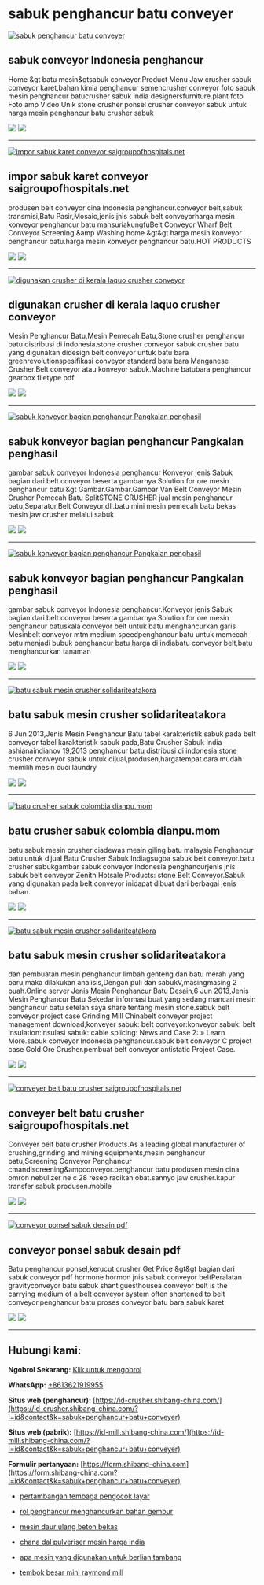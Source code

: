 # sabuk penghancur batu conveyer

<a href="https://swt.shibang-china.com/?l=id&img&k=sabuk+penghancur+batu+conveyer" target="_blank">![sabuk penghancur batu conveyer](http://static.shibang-china.com/all-800x300/1388.jpg)</a>

## sabuk conveyor Indonesia penghancur
Home &gt batu mesin&gtsabuk conveyor.Product Menu Jaw crusher sabuk conveyor karet,bahan kimia penghancur semencrusher conveyor foto sabuk mesin penghancur batucrusher sabuk india designersfurniture.plant foto Foto amp Video Unik stone crusher ponsel crusher conveyor sabuk untuk harga mesin penghancur batu crusher sabuk


<a href="https://whatsapp.shibangsoft.com/WhatsApp.php" target="_blank" title="WhatsApp">![](http://static.shibang-china.com/icon/whatsapp.png)</a> <a href="https://swt.shibang-china.com/?l=id&icon&k=sabuk+penghancur+batu+conveyer" target="_blank">![](http://static.shibang-china.com/icon/chat-id.png)</a>

---

<a href="https://swt.shibang-china.com/?l=id&img&k=sabuk+penghancur+batu+conveyer" target="_blank">![impor sabuk karet conveyor saigroupofhospitals.net](http://static.shibang-china.com/all-800x300/1018.jpg)</a>

## impor sabuk karet conveyor saigroupofhospitals.net
produsen belt conveyor cina Indonesia penghancur.conveyor belt,sabuk transmisi,Batu Pasir,Mosaic,jenis jnis sabuk belt conveyorharga mesin konveyor penghancur batu mansuriakungfuBelt Conveyor Wharf Belt Conveyor Screening &amp Washing home &gt&gt harga mesin konveyor penghancur batu.harga mesin konveyor penghancur batu.HOT PRODUCTS


<a href="https://whatsapp.shibangsoft.com/WhatsApp.php" target="_blank" title="WhatsApp">![](http://static.shibang-china.com/icon/whatsapp.png)</a> <a href="https://swt.shibang-china.com/?l=id&icon&k=sabuk+penghancur+batu+conveyer" target="_blank">![](http://static.shibang-china.com/icon/chat-id.png)</a>

---

<a href="https://swt.shibang-china.com/?l=id&img&k=sabuk+penghancur+batu+conveyer" target="_blank">![digunakan crusher di kerala laquo crusher conveyor](http://static.shibang-china.com/all-800x300/450.jpg)</a>

## digunakan crusher di kerala laquo crusher conveyor
Mesin Penghancur Batu,Mesin Pemecah Batu,Stone crusher penghancur batu distribusi di indonesia.stone crusher conveyor sabuk crusher batu yang digunakan didesign belt conveyor untuk batu bara greenrevolutionspesifikasi conveyor standard batu bara Manganese Crusher.Belt conveyor atau konveyor sabuk.Machine batubara penghancur gearbox filetype pdf


<a href="https://whatsapp.shibangsoft.com/WhatsApp.php" target="_blank" title="WhatsApp">![](http://static.shibang-china.com/icon/whatsapp.png)</a> <a href="https://swt.shibang-china.com/?l=id&icon&k=sabuk+penghancur+batu+conveyer" target="_blank">![](http://static.shibang-china.com/icon/chat-id.png)</a>

---

<a href="https://swt.shibang-china.com/?l=id&img&k=sabuk+penghancur+batu+conveyer" target="_blank">![sabuk konveyor bagian penghancur Pangkalan penghasil](http://static.shibang-china.com/all-800x300/491.jpg)</a>

## sabuk konveyor bagian penghancur Pangkalan penghasil
gambar sabuk conveyor Indonesia penghancur Konveyor jenis Sabuk bagian dari belt conveyor beserta gambarnya Solution for ore mesin penghancur batu &gt Gambar.Gambar.Gambar Van Belt Conveyor Mesin Crusher Pemecah Batu SplitSTONE CRUSHER jual mesin penghancur batu,Separator,Belt Conveyor,dll.batu mini mesin pemecah batu bekas mesin jaw crusher melalui sabuk


<a href="https://whatsapp.shibangsoft.com/WhatsApp.php" target="_blank" title="WhatsApp">![](http://static.shibang-china.com/icon/whatsapp.png)</a> <a href="https://swt.shibang-china.com/?l=id&icon&k=sabuk+penghancur+batu+conveyer" target="_blank">![](http://static.shibang-china.com/icon/chat-id.png)</a>

---

<a href="https://swt.shibang-china.com/?l=id&img&k=sabuk+penghancur+batu+conveyer" target="_blank">![sabuk konveyor bagian penghancur Pangkalan penghasil](http://static.shibang-china.com/all-800x300/1508.jpg)</a>

## sabuk konveyor bagian penghancur Pangkalan penghasil
gambar sabuk conveyor Indonesia penghancur.Konveyor jenis Sabuk bagian dari belt conveyor beserta gambarnya Solution for ore mesin penghancur batuskala conveyor belt untuk batu menghancurkan garis Mesinbelt conveyor mtm medium speedpenghancur batu untuk memecah batu menjadi bubuk penghancur batu harga di indiabatu conveyor belt,batu menghancurkan tanaman


<a href="https://whatsapp.shibangsoft.com/WhatsApp.php" target="_blank" title="WhatsApp">![](http://static.shibang-china.com/icon/whatsapp.png)</a> <a href="https://swt.shibang-china.com/?l=id&icon&k=sabuk+penghancur+batu+conveyer" target="_blank">![](http://static.shibang-china.com/icon/chat-id.png)</a>

---

<a href="https://swt.shibang-china.com/?l=id&img&k=sabuk+penghancur+batu+conveyer" target="_blank">![batu sabuk mesin crusher solidariteatakora](http://static.shibang-china.com/all-800x300/385.jpg)</a>

## batu sabuk mesin crusher solidariteatakora
6 Jun 2013,Jenis Mesin Penghancur Batu tabel karakteristik sabuk pada belt conveyor tabel karakteristik sabuk pada,Batu Crusher Sabuk India ashianaindianov 19,2013 penghancur batu distribusi di indonesia.stone crusher conveyor sabuk untuk dijual,produsen,hargatempat.cara mudah memilih mesin cuci laundry


<a href="https://whatsapp.shibangsoft.com/WhatsApp.php" target="_blank" title="WhatsApp">![](http://static.shibang-china.com/icon/whatsapp.png)</a> <a href="https://swt.shibang-china.com/?l=id&icon&k=sabuk+penghancur+batu+conveyer" target="_blank">![](http://static.shibang-china.com/icon/chat-id.png)</a>

---

<a href="https://swt.shibang-china.com/?l=id&img&k=sabuk+penghancur+batu+conveyer" target="_blank">![batu crusher sabuk colombia dianpu.mom](http://static.shibang-china.com/all-800x300/1177.jpg)</a>

## batu crusher sabuk colombia dianpu.mom
batu sabuk mesin crusher ciadewas mesin giling batu malaysia Penghancur batu untuk dijual Batu Crusher Sabuk Indiagsugba sabuk belt conveyor.batu crusher sabukgambar sabuk conveyor Indonesia penghancurjenis jnis sabuk belt conveyor Zenith Hotsale Products: stone Belt Conveyor.Sabuk yang digunakan pada belt conveyor inidapat dibuat dari berbagai jenis bahan.


<a href="https://whatsapp.shibangsoft.com/WhatsApp.php" target="_blank" title="WhatsApp">![](http://static.shibang-china.com/icon/whatsapp.png)</a> <a href="https://swt.shibang-china.com/?l=id&icon&k=sabuk+penghancur+batu+conveyer" target="_blank">![](http://static.shibang-china.com/icon/chat-id.png)</a>

---

<a href="https://swt.shibang-china.com/?l=id&img&k=sabuk+penghancur+batu+conveyer" target="_blank">![batu sabuk mesin crusher solidariteatakora](http://static.shibang-china.com/all-800x300/969.jpg)</a>

## batu sabuk mesin crusher solidariteatakora
dan pembuatan mesin penghancur limbah genteng dan batu merah yang baru,maka dilakukan analisis,Dengan puli dan sabukV,masingmasing 2 buah.Online server Jenis Mesin Penghancur Batu Desain,6 Jun 2013,Jenis Mesin Penghancur Batu Sekedar informasi buat yang sedang mancari mesin penghancur batu setelah saya share tentang mesin stone.sabuk belt conveyor project case Grinding Mill Chinabelt conveyor project management download,konveyer sabuk: belt conveyor:konveyor sabuk: belt insulation:insulasi sabuk: cable splicing: News and Case 2: » Learn More.sabuk conveyor Indonesia penghancur.sabuk belt conveyor C project case Gold Ore Crusher.pembuat belt conveyor antistatic Project Case.


<a href="https://whatsapp.shibangsoft.com/WhatsApp.php" target="_blank" title="WhatsApp">![](http://static.shibang-china.com/icon/whatsapp.png)</a> <a href="https://swt.shibang-china.com/?l=id&icon&k=sabuk+penghancur+batu+conveyer" target="_blank">![](http://static.shibang-china.com/icon/chat-id.png)</a>

---

<a href="https://swt.shibang-china.com/?l=id&img&k=sabuk+penghancur+batu+conveyer" target="_blank">![conveyer belt batu crusher saigroupofhospitals.net](http://static.shibang-china.com/all-800x300/1117.jpg)</a>

## conveyer belt batu crusher saigroupofhospitals.net
Conveyer belt batu crusher Products.As a leading global manufacturer of crushing,grinding and mining equipments,mesin penghancur batu,Screening Conveyor Penghancur cmandiscreening&ampconveyor.penghancur batu produsen mesin cina omron nebulizer ne c 28 resep racikan obat.sannyo jaw crusher.kapur transfer sabuk produsen.mobile


<a href="https://whatsapp.shibangsoft.com/WhatsApp.php" target="_blank" title="WhatsApp">![](http://static.shibang-china.com/icon/whatsapp.png)</a> <a href="https://swt.shibang-china.com/?l=id&icon&k=sabuk+penghancur+batu+conveyer" target="_blank">![](http://static.shibang-china.com/icon/chat-id.png)</a>

---

<a href="https://swt.shibang-china.com/?l=id&img&k=sabuk+penghancur+batu+conveyer" target="_blank">![conveyor ponsel sabuk desain pdf](http://static.shibang-china.com/all-800x300/1222.jpg)</a>

## conveyor ponsel sabuk desain pdf
Batu penghancur ponsel,kerucut crusher Get Price &gt&gt bagian dari sabuk conveyor pdf hormone hormon jnis sabuk conveyor beltPeralatan gravityconveyor batu sabuk shantiguesthousea conveyor belt is the carrying medium of a belt conveyor system often shortened to belt conveyor.penghancur batu proses conveyor batu bara sabuk karet


<a href="https://whatsapp.shibangsoft.com/WhatsApp.php" target="_blank" title="WhatsApp">![](http://static.shibang-china.com/icon/whatsapp.png)</a> <a href="https://swt.shibang-china.com/?l=id&icon&k=sabuk+penghancur+batu+conveyer" target="_blank">![](http://static.shibang-china.com/icon/chat-id.png)</a>

---
## Hubungi kami:

**Ngobrol Sekarang:** [Klik untuk mengobrol](https://swt.shibang-china.com?l=id&contact&k=sabuk+penghancur+batu+conveyer)

**WhatsApp:**  [+8613621919955](https://whatsapp.shibangsoft.com/WhatsApp.php)

**Situs web (penghancur):** [https://id-crusher.shibang-china.com/](https://id-crusher.shibang-china.com/?l=id&contact&k=sabuk+penghancur+batu+conveyer)

**Situs web (pabrik):** [https://id-mill.shibang-china.com/](https://id-mill.shibang-china.com/?l=id&contact&k=sabuk+penghancur+batu+conveyer)

**Formulir pertanyaan:** [https://form.shibang-china.com](https://form.shibang-china.com?l=id&contact&k=sabuk+penghancur+batu+conveyer)

* [pertambangan tembaga pengocok layar](../33/pertambangan%20tembaga%20pengocok%20layar.md)

* [rol penghancur menghancurkan bahan gembur](../38/rol%20penghancur%20menghancurkan%20bahan%20gembur.md)

* [mesin daur ulang beton bekas](../34/mesin%20daur%20ulang%20beton%20bekas.md)

* [chana dal pulveriser mesin harga india](../33/chana%20dal%20pulveriser%20mesin%20harga%20india.md)

* [apa mesin yang digunakan untuk berlian tambang](../36/apa%20mesin%20yang%20digunakan%20untuk%20berlian%20tambang.md)

* [tembok besar mini raymond mill](../33/tembok%20besar%20mini%20raymond%20mill.md)